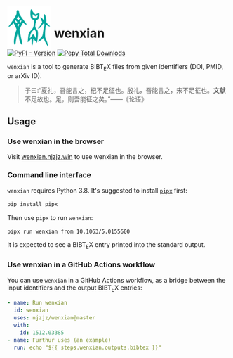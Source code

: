 # <img src="docs/logo.svg" title="Logo" width="100px" height="100px" style="margin-bottom: -1em;"> wenxian

[![PyPI - Version](https://img.shields.io/pypi/v/wenxian)](https://pypi.org/p/wenxian)
[![Pepy Total Downlods](https://img.shields.io/pepy/dt/wenxian)](https://www.pepy.tech/projects/wenxian)

`wenxian` is a tool to generate ${\mathrm{B{\scriptstyle{IB}} T_{\displaystyle E} X}}$ files from given identifiers (DOI, PMID, or arXiv ID).

> 子曰:“夏礼，吾能言之，杞不足征也。殷礼，吾能言之，宋不足征也。<b>文献</b>不足故也。足，则吾能征之矣。”——《论语》

## Usage

### Use wenxian in the browser

Visit [wenxian.njzjz.win](https://wenxian.njzjz.win) to use wenxian in the browser.

### Command line interface

`wenxian` requires Python 3.8. It's suggested to install [`pipx`](https://github.com/pypa/pipx) first:

```sh
pip install pipx
```

Then use `pipx` to run `wenxian`:

```sh
pipx run wenxian from 10.1063/5.0155600
```

It is expected to see a ${\mathrm{B{\scriptstyle{IB}} T_{\displaystyle E} X}}$ entry printed into the standard output.

### Use wenxian in a GitHub Actions workflow

You can use `wenxian` in a GitHub Actions workflow, as a bridge between the input identifiers and the output ${\mathrm{B{\scriptstyle{IB}} T_{\displaystyle E} X}}$ entries:

```yml
- name: Run wenxian
  id: wenxian
  uses: njzjz/wenxian@master
  with:
    id: 1512.03385
- name: Furthur uses (an example)
  run: echo "${{ steps.wenxian.outputs.bibtex }}"
```
